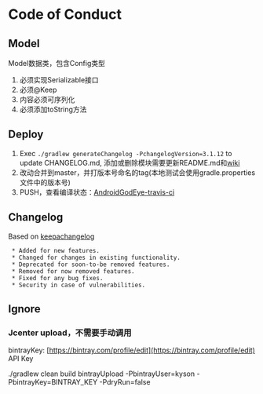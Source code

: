 # Code of Conduct

## Model

Model数据类，包含Config类型

1. 必须实现Serializable接口
2. 必须@Keep
3. 内容必须可序列化
4. 必须添加toString方法

## Deploy

1. Exec `./gradlew generateChangelog -PchangelogVersion=3.1.12` to update CHANGELOG.md, 添加或删除模块需要更新README.md和[wiki](https://github.com/Kyson/AndroidGodEye/wiki)
2. 改动合并到master，并打版本号命名的tag(本地测试会使用gradle.properties文件中的版本号)
3. PUSH，查看编译状态：[AndroidGodEye-travis-ci](https://travis-ci.org/Kyson/AndroidGodEye/builds)

## Changelog

Based on [keepachangelog](https://keepachangelog.com/en/1.0.0/)

```text
 * Added for new features.
 * Changed for changes in existing functionality.
 * Deprecated for soon-to-be removed features.
 * Removed for now removed features.
 * Fixed for any bug fixes.
 * Security in case of vulnerabilities.
```

## Ignore

### Jcenter upload，不需要手动调用

bintrayKey: [https://bintray.com/profile/edit](https://bintray.com/profile/edit) API Key

./gradlew clean build bintrayUpload -PbintrayUser=kyson -PbintrayKey=BINTRAY_KEY -PdryRun=false
